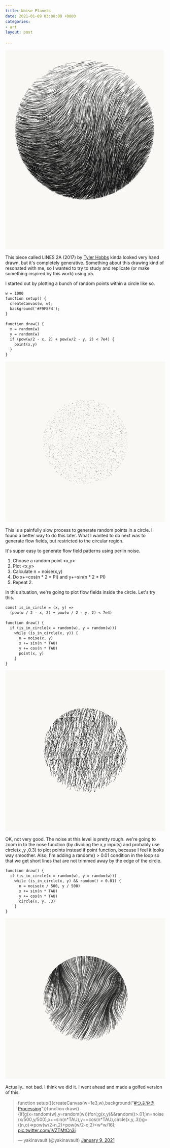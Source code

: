 ```yaml
---
title: Noise Planets
date: 2021-01-09 03:00:00 +0000
categories:
- art
layout: post

---
```

![](/uploads/erporydxmaarwcd.png)

This piece called LINES 2A (2017) by [Tyler Hobbs](https://twitter.com/tylerxhobbs) kinda looked very hand drawn, but it's completely generative. Something about this drawing kind of resonated with me, so I wanted to try to study and replicate (or make something inspired by this work) using p5.

I started out by plotting a bunch of random points within a circle like so.

    w = 1000
    function setup() {
      createCanvas(w, w);
      background('#F9F8F4');
    }
    
    function draw() {
      x = random(w)
      y = random(w)
      if (pow(w/2 - x, 2) + pow(w/2 - y, 2) < 7e4) {
        point(x,y)
      }
    }

![](/uploads/download-25.png)

This is a painfully slow process to generate random points in a circle. I found a better way to do this later. What I wanted to do next was to generate flow fields, but restricted to the circular region.

It's super easy to generate flow field patterns using perlin noise.

1. Choose a random point <x,y>
2. Plot <x,y>
3. Calculate n = noise(x,y)
4. Do x+=cos(n * 2 * PI) and y+=sin(n * 2 * PI)
5. Repeat 2.

In this situation, we're going to plot flow fields inside the circle. Let's try this.

    const is_in_circle = (x, y) => 
      (pow(w / 2 - x, 2) + pow(w / 2 - y, 2) < 7e4)
    
    function draw() {
      if (is_in_circle(x = random(w), y = random(w)))
        while (is_in_circle(x, y)) {
          n = noise(x, y)
          x += sin(n * TAU)
          y += cos(n * TAU)
          point(x, y)
        }
    }

![](/uploads/download-28.png)

OK, not very good. The noise at this level is pretty rough. we're going to zoom in to the nose function (by dividing the x,y inputs) and probably use circle(x ,y ,0.3) to plot points instead if point function, because I feel it looks way smoother. Also, I'm adding a random() > 0.01 condition in the loop so that we get short lines that are not trimmed away by the edge of the circle.

    function draw() {
      if (is_in_circle(x = random(w), y = random(w)))
        while (is_in_circle(x, y) && random() > 0.01) {
          n = noise(x / 500, y / 500)
          x += sin(n * TAU)
          y += cos(n * TAU)
          circle(x, y, .3)
        }
    }

![](/uploads/download-27.png)

Actually.. not bad. I think we did it. I went ahead and made a golfed version of this.

<blockquote class="twitter-tweet"><p lang="en" dir="ltr">function setup(){createCanvas(w=1e3,w),background(&quot;<a href="[https://twitter.com/hashtag/%E3%81%A4%E3%81%B6%E3%82%84%E3%81%8DProcessing?src=hash&amp;ref_src=twsrc%5Etfw](https://twitter.com/hashtag/%E3%81%A4%E3%81%B6%E3%82%84%E3%81%8DProcessing?src=hash&amp;ref_src=twsrc%5Etfw "https://twitter.com/hashtag/%E3%81%A4%E3%81%B6%E3%82%84%E3%81%8DProcessing?src=hash&amp;ref_src=twsrc%5Etfw")">#つぶやきProcessing</a>&quot;)}function draw(){if(g(x=random(w),y=random(w)))for(;g(x,y)&amp;&amp;random()&gt;.01;)n=noise(x/500,y/500),x+=sin(n*TAU),y+=cos(n*TAU),circle(x,y,.3)}g=((n,o)=&gt;pow(w/2-n,2)+pow(w/2-o,2)&lt;w*w/16); <a href="https://t.co/iVZTMtCn3i">pic.twitter.com/iVZTMtCn3i</a></p>&mdash; yakinavault (@yakinavault) <a href="[https://twitter.com/yakinavault/status/1347903013042622467?ref_src=twsrc%5Etfw](https://twitter.com/yakinavault/status/1347903013042622467?ref_src=twsrc%5Etfw "https://twitter.com/yakinavault/status/1347903013042622467?ref_src=twsrc%5Etfw")">January 9, 2021</a></blockquote> <script async src="[https://platform.twitter.com/widgets.js](https://platform.twitter.com/widgets.js "https://platform.twitter.com/widgets.js")" charset="utf-8"></script>